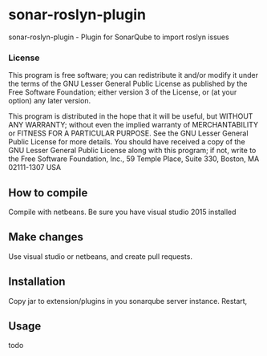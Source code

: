 
sonar-roslyn-plugin
=========

sonar-roslyn-plugin - Plugin for SonarQube to import roslyn issues

### License
This program is free software; you can redistribute it and/or modify it under the terms of the GNU Lesser General Public License as published by the Free Software Foundation; either version 3 of the License, or (at your option) any later version.

This program is distributed in the hope that it will be useful, but WITHOUT ANY WARRANTY; without even the implied warranty of MERCHANTABILITY or FITNESS FOR A PARTICULAR PURPOSE. See the GNU Lesser General Public License for more details. You should have received a copy of the GNU Lesser General Public License along with this program; if not, write to the Free Software Foundation, Inc., 59 Temple Place, Suite 330, Boston, MA 02111-1307 USA


## How to compile
Compile with netbeans. Be sure you have visual studio 2015 installed

## Make changes
Use visual studio or netbeans, and create pull requests.

## Installation
Copy jar to extension/plugins in you sonarqube server instance. Restart,


## Usage
todo

